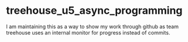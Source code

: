# treehouse_u5_async_programming
I am maintaining this as a way to show my work through github as team treehouse uses an internal monitor for progress instead of commits.